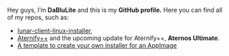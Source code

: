Hey guys, I’m <strong>DaBluLite</strong> and this is my <strong>GitHub profile.</strong> Here you can find all of my repos, such as:
* [lunar-client-linux-installer](https://github.com/DaBluLite/lunar-client-linux-installer),
* [Aternify++](https://github.com/DaBluLite/aternify) and the upcoming update for Aternify++, <strong>Aternos Ultimate</strong>.
* [A template to create your own installer for an AppImage](https://github.com/DaBluLite/appimage-installer-script_base)
